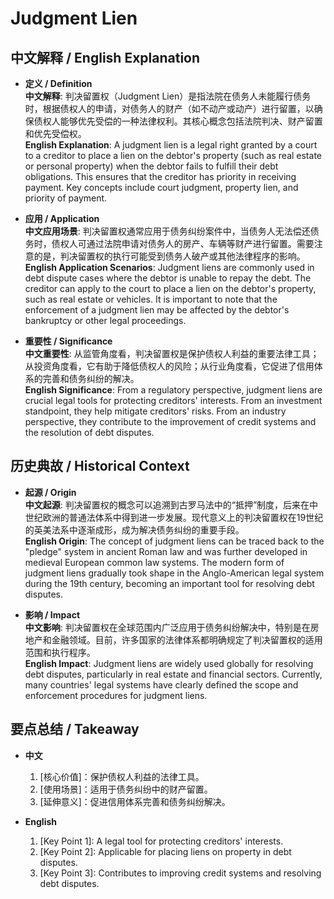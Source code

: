 # Judgment Lien

## 中文解释 / English Explanation

* **定义 / Definition**  
  **中文解释**: 判决留置权（Judgment Lien）是指法院在债务人未能履行债务时，根据债权人的申请，对债务人的财产（如不动产或动产）进行留置，以确保债权人能够优先受偿的一种法律权利。其核心概念包括法院判决、财产留置和优先受偿权。  
  **English Explanation**: A judgment lien is a legal right granted by a court to a creditor to place a lien on the debtor's property (such as real estate or personal property) when the debtor fails to fulfill their debt obligations. This ensures that the creditor has priority in receiving payment. Key concepts include court judgment, property lien, and priority of payment.

* **应用 / Application**  
  **中文应用场景**: 判决留置权通常应用于债务纠纷案件中，当债务人无法偿还债务时，债权人可通过法院申请对债务人的房产、车辆等财产进行留置。需要注意的是，判决留置权的执行可能受到债务人破产或其他法律程序的影响。  
  **English Application Scenarios**: Judgment liens are commonly used in debt dispute cases where the debtor is unable to repay the debt. The creditor can apply to the court to place a lien on the debtor's property, such as real estate or vehicles. It is important to note that the enforcement of a judgment lien may be affected by the debtor's bankruptcy or other legal proceedings.

* **重要性 / Significance**  
  **中文重要性**: 从监管角度看，判决留置权是保护债权人利益的重要法律工具；从投资角度看，它有助于降低债权人的风险；从行业角度看，它促进了信用体系的完善和债务纠纷的解决。  
  **English Significance**: From a regulatory perspective, judgment liens are crucial legal tools for protecting creditors' interests. From an investment standpoint, they help mitigate creditors' risks. From an industry perspective, they contribute to the improvement of credit systems and the resolution of debt disputes.

## 历史典故 / Historical Context

* **起源 / Origin**  
  **中文起源**: 判决留置权的概念可以追溯到古罗马法中的“抵押”制度，后来在中世纪欧洲的普通法体系中得到进一步发展。现代意义上的判决留置权在19世纪的英美法系中逐渐成形，成为解决债务纠纷的重要手段。  
  **English Origin**: The concept of judgment liens can be traced back to the "pledge" system in ancient Roman law and was further developed in medieval European common law systems. The modern form of judgment liens gradually took shape in the Anglo-American legal system during the 19th century, becoming an important tool for resolving debt disputes.

* **影响 / Impact**  
  **中文影响**: 判决留置权在全球范围内广泛应用于债务纠纷解决中，特别是在房地产和金融领域。目前，许多国家的法律体系都明确规定了判决留置权的适用范围和执行程序。  
  **English Impact**: Judgment liens are widely used globally for resolving debt disputes, particularly in real estate and financial sectors. Currently, many countries' legal systems have clearly defined the scope and enforcement procedures for judgment liens.

## 要点总结 / Takeaway

* **中文**  
  1. [核心价值]：保护债权人利益的法律工具。
  2. [使用场景]：适用于债务纠纷中的财产留置。
  3. [延伸意义]：促进信用体系完善和债务纠纷解决。

* **English**  
  1. [Key Point 1]: A legal tool for protecting creditors' interests.
  2. [Key Point 2]: Applicable for placing liens on property in debt disputes.
  3. [Key Point 3]: Contributes to improving credit systems and resolving debt disputes.